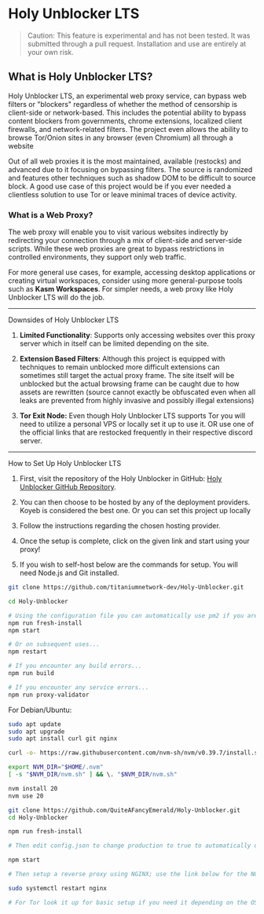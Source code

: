 # Holy Unblocker LTS

> Caution: This feature is experimental and has not been tested. It was submitted through a pull request. Installation and use are entirely at your own risk.

## **What is Holy Unblocker LTS?**

Holy Unblocker LTS, an experimental web proxy service, can bypass web filters or "blockers" regardless of whether the method of censorship is client-side or network-based. This includes the potential ability to bypass content blockers from governments, chrome extensions, localized client firewalls, and network-related filters. The project even allows the ability to browse Tor/Onion sites in any browser (even Chromium) all through a website

Out of all web proxies it is the most maintained, available (restocks) and advanced due to it focusing on bypassing filters. The source is randomized and features other techniques such as shadow DOM to be difficult to source block. A good use case of this project would be if you ever needed a clientless solution to use Tor or leave minimal traces of device activity.

### **What is a Web Proxy?**

The web proxy will enable you to visit various websites indirectly by redirecting your connection through a mix of client-side and server-side scripts. While these web proxies are great to bypass restrictions in controlled environments, they support only web traffic.

For more general use cases, for example, accessing desktop applications or creating virtual workspaces, consider using more general-purpose tools such as **Kasm Workspaces**. For simpler needs, a web proxy like Holy Unblocker LTS will do the job.

---

Downsides of Holy Unblocker LTS

1. **Limited Functionality**: Supports only accessing websites over this proxy server which in itself can be limited depending on the site.

2. **Extension Based Filters**: Although this project is equipped with techniques to remain unblocked more difficult extensions can sometimes still target the actual proxy frame. The site itself will be unblocked but the actual browsing frame can be caught due to how assets are rewritten (source cannot exactly be obfuscated even when all leaks are prevented from highly invasive and possibly illegal extensions)

3. **Tor Exit Node:** Even though Holy Unblocker LTS supports Tor you will need to utilize a personal VPS or locally set it up to use it. OR use one of the official links that are restocked frequently in their respective discord server.

---

How to Set Up Holy Unblocker LTS

1. First, visit the repository of the Holy Unblocker in GitHub: [Holy Unblocker GitHub Repository](https://github.com/QuiteAFancyEmerald/Holy-Unblocker).

2. You can then choose to be hosted by any of the deployment providers. Koyeb is considered the best one. Or you can set this project up locally

3. Follow the instructions regarding the chosen hosting provider.

4. Once the setup is complete, click on the given link and start using your proxy!

5. If you wish to self-host below are the commands for setup. You will need Node.js and Git installed.

```bash
git clone https://github.com/titaniumnetwork-dev/Holy-Unblocker.git

cd Holy-Unblocker

# Using the configuration file you can automatically use pm2 if you are hosting on a VPS!
npm run fresh-install
npm start

# Or on subsequent uses...
npm restart

# If you encounter any build errors...
npm run build

# If you encounter any service errors...
npm run proxy-validator
```

For Debian/Ubuntu:

```bash
sudo apt update
sudo apt upgrade
sudo apt install curl git nginx

curl -o- https://raw.githubusercontent.com/nvm-sh/nvm/v0.39.7/install.sh | bash

export NVM_DIR="$HOME/.nvm"
[ -s "$NVM_DIR/nvm.sh" ] && \. "$NVM_DIR/nvm.sh"

nvm install 20
nvm use 20

git clone https://github.com/QuiteAFancyEmerald/Holy-Unblocker.git
cd Holy-Unblocker

npm run fresh-install

# Then edit config.json to change production to true to automatically use pm2

npm start

# Then setup a reverse proxy using NGINX; use the link below for the NGINX guide. You can edit the file in /etc/nginx

sudo systemctl restart nginx

# For Tor look it up for basic setup if you need it depending on the OS. No GUI needed but once it is setup once you start the Tor service it will automatically work with HU LTS
```
